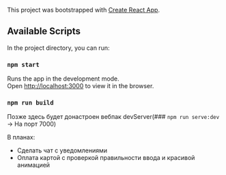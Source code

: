 This project was bootstrapped with [Create React App](https://github.com/facebook/create-react-app).

## Available Scripts

In the project directory, you can run:

### `npm start`

Runs the app in the development mode.<br />
Open [http://localhost:3000](http://localhost:3000) to view it in the browser.

### `npm run build`

Позже здесь будет донастроен вебпак devServer(### `npm run serve:dev` -> На порт 7000)

В планах:

- Сделать чат с уведомлениями
- Оплата картой с проверкой правильности ввода и красивой анимацией
